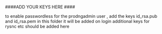 ####ADD YOUR KEYS HERE ####

to enable passwordless for the prodngadmin user , add the keys id_rsa.pub and id_rsa.pem in this folder 
it will be added on login
additional keys for rysnc etc should be added here 
